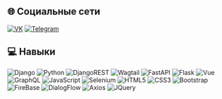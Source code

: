 ## 🌐 Социальные сети
[![VK](https://img.shields.io/badge/Вконтакте-%230077B5.svg?logo=vk&logoColor=white)](https://vk.com/tosha.glyzin) 
[![Telegram](https://img.shields.io/badge/Telegram-%230077B5.svg?logo=telegram&logoColor=white)](https://t.me/tosha_glyzin) 

## 💻 Навыки
![Django](https://img.shields.io/badge/Django-%23092E20.svg?style=flat&logo=django&logoColor=white) 
![Python](https://img.shields.io/badge/Python-3670A0?style=flat&logo=python&logoColor=%23F7DF1E) 
![DjangoREST](https://img.shields.io/badge/Django-REST-ff1709?style=flat&logo=django&logoColor=white&color=ff1709&labelColor=gray) 
![Wagtail](https://img.shields.io/badge/Wagtail-4B0082.svg?style=flat&logo=wagtail&logoColor=white) 
![FastAPI](https://img.shields.io/badge/FastAPI-005571?style=flat&logo=fastapi) 
![Flask](https://img.shields.io/badge/Flask-%23000.svg?style=flat&logo=flask&logoColor=white) 
![Vue](https://img.shields.io/badge/Vue.js-6DA55F?style=flat&logo=vue.js&logoColor=white)
![GraphQL](https://img.shields.io/badge/-GraphQL-E10098?style=flat&logo=graphql&logoColor=white) 
![JavaScript](https://img.shields.io/badge/JavaScript-%23323330.svg?style=flat&logo=javascript&logoColor=%23F7DF1E) 
![Selenium](https://img.shields.io/badge/Selenium-1c4e63.svg?style=flat&logo=selenium&logoColor=green) 
![HTML5](https://img.shields.io/badge/HTML5-gray.svg?style=flat&logo=html5&logoColor=orange) 
![CSS3](https://img.shields.io/badge/CSS3-gray.svg?style=flat&logo=css3&logoColor=orange) 
![Bootstrap](https://img.shields.io/badge/Bootstrap-6f42c1.svg?style=flat&logo=bootstrap&logoColor=white) 
![FireBase](https://img.shields.io/badge/FireBase-grey.svg?style=flat&logo=firebase&logoColor=yellow) 
![DialogFlow](https://img.shields.io/badge/DialogFlow-393d63.svg?style=flat&logo=dialogflow&logoColor=orange) 
![Axios](https://img.shields.io/badge/Axios-5a29e4.svg?style=flat&logo=axios&logoColor=white) 
![JQuery](https://img.shields.io/badge/JQuery-333.svg?style=flat&logo=jquery&logoColor=0769ad) 
